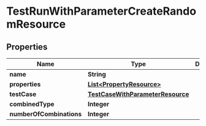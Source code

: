 
# TestRunWithParameterCreateRandomResource

## Properties
Name | Type | Description | Notes
------------ | ------------- | ------------- | -------------
**name** | **String** |  |  [optional]
**properties** | [**List&lt;PropertyResource&gt;**](PropertyResource.md) |  |  [optional]
**testCase** | [**TestCaseWithParameterResource**](TestCaseWithParameterResource.md) |  | 
**combinedType** | **Integer** |  | 
**numberOfCombinations** | **Integer** |  |  [optional]



